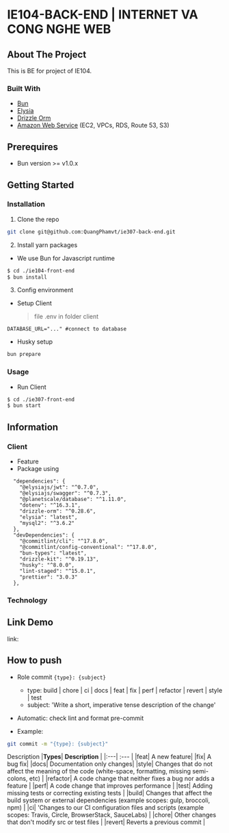 # IE104-BACK-END | INTERNET VA CONG NGHE WEB

## About The Project

This is BE for project of IE104.

### Built With

- [Bun][bun-url]
- [Elysia][elysia-url]
- [Drizzle Orm][drizzle-url]
- [Amazon Web Service][aws-url] (EC2, VPCs, RDS, Route 53, S3)

## Prerequires

- Bun version >= v1.0.x

## Getting Started

### Installation

1. Clone the repo

```bash
git clone git@github.com:QuangPhamvt/ie307-back-end.git
```

2. Install yarn packages

- We use Bun for Javascript runtime

```bash
$ cd ./ie104-front-end
$ bun install
```

3. Config environment

- Setup Client
  > file .env in folder client

```
DATABASE_URL="..." #connect to database
```

- Husky setup

```bash
bun prepare
```

### Usage

- Run Client

```bash
$ cd ./ie307-front-end
$ bun start
```

## Information

### Client

- Feature
- Package using

```
  "dependencies": {
    "@elysiajs/jwt": "^0.7.0",
    "@elysiajs/swagger": "^0.7.3",
    "@planetscale/database": "^1.11.0",
    "dotenv": "^16.3.1",
    "drizzle-orm": "^0.28.6",
    "elysia": "latest",
    "mysql2": "^3.6.2"
  },
  "devDependencies": {
    "@commitlint/cli": "^17.8.0",
    "@commitlint/config-conventional": "^17.8.0",
    "bun-types": "latest",
    "drizzle-kit": "^0.19.13",
    "husky": "^8.0.0",
    "lint-staged": "^15.0.1",
    "prettier": "3.0.3"
  },
```

### Technology

## Link Demo

link:

## How to push

- Role commit
  `{type}: {subject}`
  - type: build | chore | ci | docs | feat | fix | perf | refactor | revert | style | test
  - subject: 'Write a short, imperative tense description of the change'
- Automatic: check lint and format pre-commit

- Example:

```bash
git commit -m "{type}: {subject}"
```

Description
|**Types**| **Description** |
|:---| :--- |
|feat| A new feature|
|fix| A bug fix|
|docs| Documentation only changes|
|style| Changes that do not affect the meaning of the code (white-space, formatting, missing semi-colons, etc) |
|refactor| A code change that neither fixes a bug nor adds a feature |
|perf| A code change that improves performance |
|test| Adding missing tests or correcting existing tests |
|build| Changes that affect the build system or external dependencies (example scopes: gulp, broccoli, npm) |
|ci| 'Changes to our CI configuration files and scripts (example scopes: Travis, Circle, BrowserStack, SauceLabs) |
|chore| Other changes that don't modify src or test files |
|revert| Reverts a previous commit |

<!-- MARKDOWN LINKS & IMAGES -->
<!-- https://www.markdownguide.org/basic-syntax/#reference-style-links -->

[bun-url]: https://bun.sh/
[elysia-url]: https://elysiajs.com/
[drizzle-url]: https://orm.drizzle.team/
[aws-url]: https://docs.aws.amazon.com/
